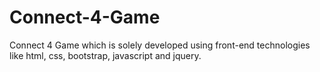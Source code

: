 # Connect-4-Game
Connect 4 Game which is solely developed using front-end technologies like html, css, bootstrap, javascript and jquery.
